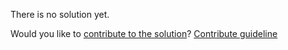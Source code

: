 
There is no solution yet.

Would you like to [contribute to the solution](https://github.com/BFEdev/BFE.dev-solutions/blob/main/css/create-a-adaptive-separator_en.md)? [Contribute guideline](https://github.com/BFEdev/BFE.dev-solutions#how-to-contribute)
